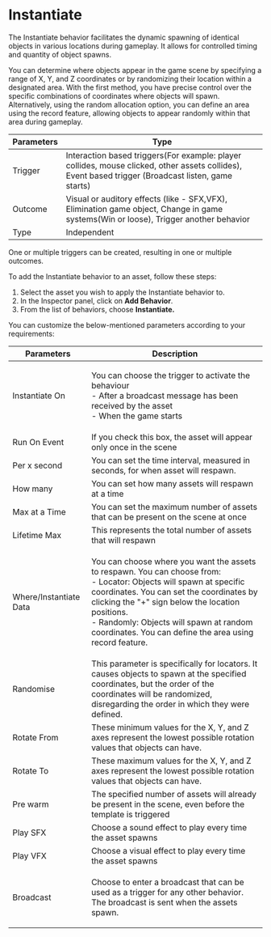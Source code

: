 # Instantiate

The Instantiate behavior facilitates the dynamic spawning of identical objects in various locations during gameplay. It allows for controlled timing and quantity of object spawns.

You can determine where objects appear in the game scene by specifying a range of X, Y, and Z coordinates or by randomizing their location within a designated area. With the first method, you have precise control over the specific combinations of coordinates where objects will spawn. Alternatively, using the random allocation option, you can define an area using the record feature, allowing objects to appear randomly within that area during gameplay.

| Parameters  | Type                                                                                                                                                |
| ----------- | --------------------------------------------------------------------------------------------------------------------------------------------------- |
| Trigger     | Interaction based triggers(For example: player collides, mouse clicked, other assets collides), Event based trigger (Broadcast listen, game starts) |
| Outcome     | Visual or auditory effects (like - SFX,VFX), Elimination game object, Change in game systems(Win or loose), Trigger another behavior                |
| Type        | Independent                                                                                                                                         |

One or multiple triggers can be created, resulting in one or multiple outcomes.

To add the Instantiate behavior to an asset, follow these steps:

1. Select the asset you wish to apply the Instantiate behavior to.
2. In the Inspector panel, click on **Add Behavior**.
3. From the list of behaviors, choose **Instantiate.**

You can customize the below-mentioned parameters according to your requirements:

| Parameters             | Description                                                                                                                                                                                                                                                                                                                          |
| ---------------------- | ------------------------------------------------------------------------------------------------------------------------------------------------------------------------------------------------------------------------------------------------------------------------------------------------------------------------------------ |
| Instantiate On         | <p>You can choose the trigger to activate the behaviour<br>- After a broadcast message has been received by the asset<br>- When the game starts</p>                                                                                                                                                                                  |
| Run On Event           | If you check this box, the asset will appear only once in the scene                                                                                                                                                                                                                                                                  |
| Per x second           | You can set the time interval, measured in seconds, for when asset will respawn.                                                                                                                                                                                                                                                     |
| How many               | You can set how many assets will respawn at a time                                                                                                                                                                                                                                                                                   |
| Max at a Time          | You can set the maximum number of assets that can be present on the scene at once                                                                                                                                                                                                                                                    |
| Lifetime Max           | This represents the total number of assets that will respawn                                                                                                                                                                                                                                                                         |
| Where/Instantiate Data | <p>You can choose where you want the assets to respawn. You can choose from:<br>- Locator: Objects will spawn at specific coordinates. You can set the coordinates by clicking the "+" sign below the location positions.<br>- Randomly: Objects will spawn at random coordinates. You can define the area using record feature.</p> |
| Randomise              | This parameter is specifically for locators. It causes objects to spawn at the specified coordinates, but the order of the coordinates will be randomized, disregarding the order in which they were defined.                                                                                                                        |
| Rotate From            | These minimum values for the X, Y, and Z axes represent the lowest possible rotation values that objects can have.                                                                                                                                                                                                                   |
| Rotate To              | These maximum values for the X, Y, and Z axes represent the lowest possible rotation values that objects can have.                                                                                                                                                                                                                   |
| Pre warm               | The specified number of assets will already be present in the scene, even before the template is triggered                                                                                                                                                                                                                           |
| Play SFX               | Choose a sound effect to play every time the asset spawns                                                                                                                                                                                                                                                                            |
| Play VFX               | Choose a visual effect to play every time the asset spawns                                                                                                                                                                                                                                                                           |
| Broadcast              | <p>Choose to enter a broadcast that can be used as a trigger for any other behavior. <br>The broadcast is sent when the assets spawn.</p>                                                                                                                                                                                            |

